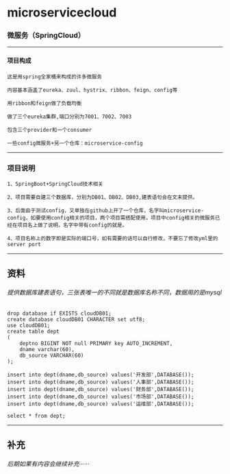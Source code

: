 # microservicecloud

### 微服务（SpringCloud）

----------



#### 项目构成

```
这是用spring全家桶来构成的许多微服务

内容基本涵盖了eureka、zuul、hystrix、ribbon、feign、config等

用ribbon和feign做了负载均衡

做了三个eureka集群,端口分别为7001、7002、7003

包含三个provider和一个consumer

一些config微服务+另一个仓库：microservice-config
```



----



### 项目说明

```
1、SpringBoot+SpringCloud技术相关

2、项目需要自建三个数据库，分别为DB01、DB02、DB03,建表语句会在文末提供。

3、后面由于测试config，又单独在github上开了一个仓库，名字叫microservice-config，如要使用config相关的项目，两个项目需搭配使用，项目中config相关的微服务已经在项目名上做了说明，名字中带有config的就是。

4、项目名称上的数字即是实际的端口号，如有需要的话可以自行修改，不要忘了修改yml里的server port
```



---



## 资料

###### 提供数据库建表语句，三张表唯一的不同就是数据库名称不同，数据用的是mysql

```
drop database if EXISTS cloudDB01;
create database cloudDB01 CHARACTER set utf8;
use cloudDB01;
create table dept
(
	deptno BIGINT NOT null PRIMARY key AUTO_INCREMENT,
	dname varchar(60),
	db_source VARCHAR(60)
);

insert into dept(dname,db_source) values('开发部',DATABASE());
insert into dept(dname,db_source) values('人事部',DATABASE());
insert into dept(dname,db_source) values('财务部',DATABASE());
insert into dept(dname,db_source) values('市场部',DATABASE());
insert into dept(dname,db_source) values('运维部',DATABASE());

select * from dept;
```



---



## 补充

###### 后期如果有内容会继续补充······



###### 














